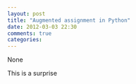 ```yaml
---
layout: post
title: "Augmented assignment in Python"
date: 2012-03-03 22:30
comments: true
categories: 
---
```


None


This is a surprise

